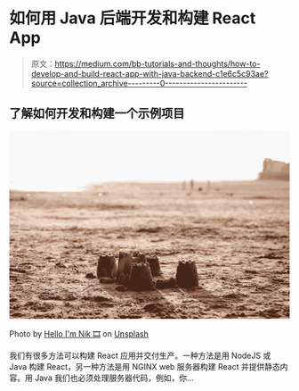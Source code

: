 # 如何用 Java 后端开发和构建 React App

> 原文：<https://medium.com/bb-tutorials-and-thoughts/how-to-develop-and-build-react-app-with-java-backend-c1e6c5c93ae?source=collection_archive---------0----------------------->

## 了解如何开发和构建一个示例项目

![](img/7915527b1f4ef307e56f5ac881776be4.png)

Photo by [Hello I'm Nik 🎞](https://unsplash.com/@helloimnik?utm_source=medium&utm_medium=referral) on [Unsplash](https://unsplash.com?utm_source=medium&utm_medium=referral)

我们有很多方法可以构建 React 应用并交付生产。一种方法是用 NodeJS 或 Java 构建 React，另一种方法是用 NGINX web 服务器构建 React 并提供静态内容。用 Java 我们也必须处理服务器代码，例如，你…